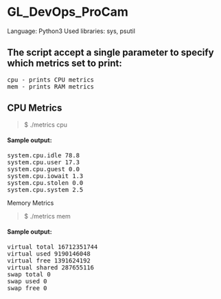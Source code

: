 # GL_DevOps_ProCam
 
Language: Python3 
Used libraries: sys, psutil

 
## The script accept a single parameter to specify which metrics set to print:
<pre>
cpu - prints CPU metrics
mem - prints RAM metrics
</pre>

## CPU Metrics
>$ ./metrics cpu

#### Sample output:
<pre>
system.cpu.idle 78.8
system.cpu.user 17.3
system.cpu.guest 0.0
system.cpu.iowait 1.3
system.cpu.stolen 0.0
system.cpu.system 2.5
</pre>

Memory Metrics
>$ ./metrics mem


#### Sample output:
<pre>
virtual total 16712351744
virtual used 9190146048
virtual free 1391624192
virtual shared 287655116
swap total 0
swap used 0
swap free 0
</pre>
